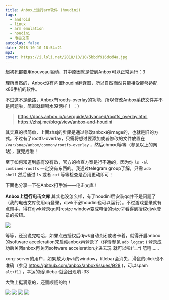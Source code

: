 ```yaml
---
title: Anbox上运行arm软件 (houdini)
tags:
  - android
  - linux
  - arm emulation
  - houdini
  - 电击文库
autoplay: false
date: 2018-10-10 18:54:21
mp3:
cover: https://i.loli.net/2018/10/10/5bbdf916dcd4a.jpg
---
```


起初死都要用nouveau驱动，其中原因就是使到Anbox可以正常运行：3

理所当然的，Anbox没有内置houdini翻译器，所以自然而然只能接受能够适配x86手机的软件。

不过这不是绝路，Anbox有rootfs-overlay的功能，所以修改Anbox系统文件并不是问题啦，简直就跟喝水没两样！ ：）

> https://docs.anbox.io/userguide/advanced/rootfs_overlay.html
> https://zhsj.me/blog/view/anbox-and-houdini

其实真的很简单，上面zhsj的步骤是通过修改anbox的image的，也就是旧的方式。不过有了rootfs-overlay，只需将想过要添加或者修改的文件放置在 `/var/snap/anbox/common/rootfs-overlay` ，然后chmod等等（参见以上的网站），就完成啦！

至于如何知道到底有没有效，官方的检查方案是行不通的，因为你 `ls -al combined-rootfs` 一定没有东西的。我通过telegram group了解，只需 `adb shell` 然后通过 `ls` 或者 `cat` 等等检查是否用更动即可！

下面也分享一下在Anbox打手游——电击文库！

**Anbox上运行电击文库**
其实也没怎么样，有了houdini后安装qq并不是问题了（我的电击文库使用qq登录，djwk不必houdini也可以运行）。不过游戏登录就有点棘手，得在djwk登录qq时resize window变成电话的size才看得到授权djwk登录的按钮。

![](https://i.loli.net/2018/10/10/5bbde3071101a.png)

等等，还没说完哈哈，如果点击授权后djwk自动关闭或者卡着，就得开启anbox的software acceleration来启动anbox再登录了（详情参见 `adb logcat` )  登录成功后关闭anbox再关闭software acceleration才进去玩 就可以啦(*^__^*) 嘻嘻……

xorg-server的用户，如果放大djwk的window，titlebar会消失，滑鼠的click也不准确（参见 https://github.com/anbox/anbox/issues/928 )，可以spam `alt+f11` ，幸运的话titlebar就会出现哟 :33

大致上挺满意的，还蛮顺畅的哟！

![](https://i.loli.net/2018/10/10/5bbde313b75a2.png)
![](https://i.loli.net/2018/10/10/5bbde2f7e2461.png)
![](https://i.loli.net/2018/10/10/5bbde313e05f1.png)
![](https://i.loli.net/2018/10/10/5bbde30f81c37.png)
